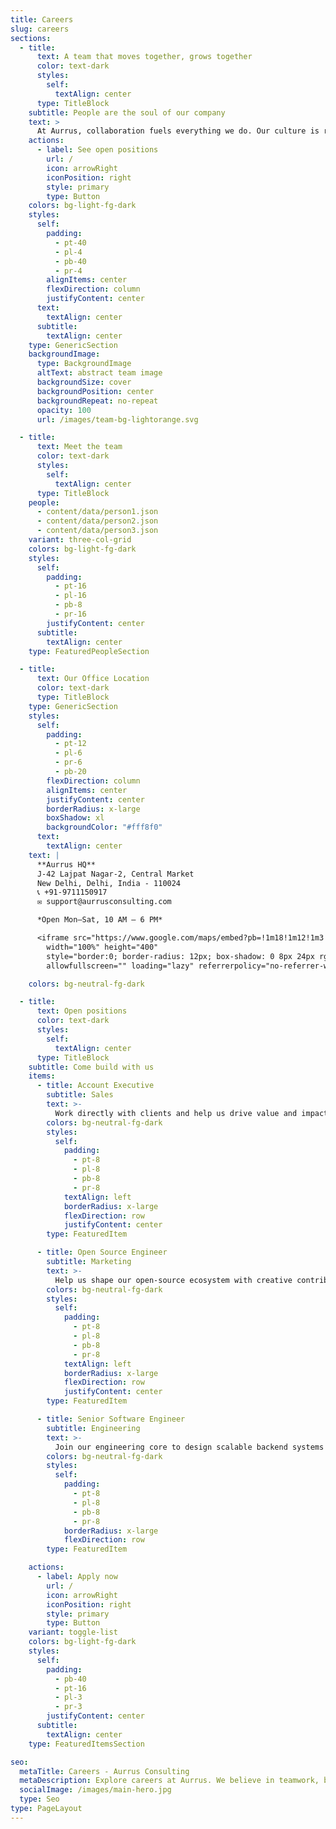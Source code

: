```yaml
---
title: Careers
slug: careers
sections:
  - title:
      text: A team that moves together, grows together
      color: text-dark
      styles:
        self:
          textAlign: center
      type: TitleBlock
    subtitle: People are the soul of our company
    text: >
      At Aurrus, collaboration fuels everything we do. Our culture is rooted in trust, creativity, and bold ambition — and we believe in empowering each individual to shape not only their role, but the future of the company.
    actions:
      - label: See open positions
        url: /
        icon: arrowRight
        iconPosition: right
        style: primary
        type: Button
    colors: bg-light-fg-dark
    styles:
      self:
        padding:
          - pt-40
          - pl-4
          - pb-40
          - pr-4
        alignItems: center
        flexDirection: column
        justifyContent: center
      text:
        textAlign: center
      subtitle:
        textAlign: center
    type: GenericSection
    backgroundImage:
      type: BackgroundImage
      altText: abstract team image
      backgroundSize: cover
      backgroundPosition: center
      backgroundRepeat: no-repeat
      opacity: 100
      url: /images/team-bg-lightorange.svg

  - title:
      text: Meet the team
      color: text-dark
      styles:
        self:
          textAlign: center
      type: TitleBlock
    people:
      - content/data/person1.json
      - content/data/person2.json
      - content/data/person3.json
    variant: three-col-grid
    colors: bg-light-fg-dark
    styles:
      self:
        padding:
          - pt-16
          - pl-16
          - pb-8
          - pr-16
        justifyContent: center
      subtitle:
        textAlign: center
    type: FeaturedPeopleSection

  - title:
      text: Our Office Location
      color: text-dark
      type: TitleBlock
    type: GenericSection
    styles:
      self:
        padding:
          - pt-12
          - pl-6
          - pr-6
          - pb-20
        flexDirection: column
        alignItems: center
        justifyContent: center
        borderRadius: x-large
        boxShadow: xl
        backgroundColor: "#fff8f0"
      text:
        textAlign: center
    text: |
      **Aurrus HQ**  
      J-42 Lajpat Nagar-2, Central Market  
      New Delhi, Delhi, India - 110024  
      📞 +91-9711150917  
      ✉️ support@aurrusconsulting.com  

      *Open Mon–Sat, 10 AM – 6 PM*

      <iframe src="https://www.google.com/maps/embed?pb=!1m18!1m12!1m3!1d3504.0501091289057!2d77.24076807432647!3d28.568257975699936!2m3!1f0!2f0!3f0!3m2!1i1024!2i768!4f13.1!3m3!1m2!1s0x390ce3b2808ffe1b%3A0xec1f022224013392!2sJ-42%2C%20near%20Home%20Saaz%2C%20Block%20J%2C%20Lajpat%20Nagar%20II%2C%20Lajpat%20Nagar%2C%20New%20Delhi%2C%20Delhi%20110024!5e0!3m2!1sen!2sin!4v1751796978098!5m2!1sen!2sin"
        width="100%" height="400"
        style="border:0; border-radius: 12px; box-shadow: 0 8px 24px rgba(0,0,0,0.1);"
        allowfullscreen="" loading="lazy" referrerpolicy="no-referrer-when-downgrade"></iframe>

    colors: bg-neutral-fg-dark

  - title:
      text: Open positions
      color: text-dark
      styles:
        self:
          textAlign: center
      type: TitleBlock
    subtitle: Come build with us
    items:
      - title: Account Executive
        subtitle: Sales
        text: >-
          Work directly with clients and help us drive value and impact through tailored solutions and communication.
        colors: bg-neutral-fg-dark
        styles:
          self:
            padding:
              - pt-8
              - pl-8
              - pb-8
              - pr-8
            textAlign: left
            borderRadius: x-large
            flexDirection: row
            justifyContent: center
        type: FeaturedItem

      - title: Open Source Engineer
        subtitle: Marketing
        text: >-
          Help us shape our open-source ecosystem with creative contributions and build our developer community.
        colors: bg-neutral-fg-dark
        styles:
          self:
            padding:
              - pt-8
              - pl-8
              - pb-8
              - pr-8
            textAlign: left
            borderRadius: x-large
            flexDirection: row
            justifyContent: center
        type: FeaturedItem

      - title: Senior Software Engineer
        subtitle: Engineering
        text: >-
          Join our engineering core to design scalable backend systems and next-gen frontend tools at global scale.
        colors: bg-neutral-fg-dark
        styles:
          self:
            padding:
              - pt-8
              - pl-8
              - pb-8
              - pr-8
            borderRadius: x-large
            flexDirection: row
        type: FeaturedItem

    actions:
      - label: Apply now
        url: /
        icon: arrowRight
        iconPosition: right
        style: primary
        type: Button
    variant: toggle-list
    colors: bg-light-fg-dark
    styles:
      self:
        padding:
          - pb-40
          - pt-16
          - pl-3
          - pr-3
        justifyContent: center
      subtitle:
        textAlign: center
    type: FeaturedItemsSection

seo:
  metaTitle: Careers - Aurrus Consulting
  metaDescription: Explore careers at Aurrus. We believe in teamwork, bold ideas, and growing together.
  socialImage: /images/main-hero.jpg
  type: Seo
type: PageLayout
---
```

